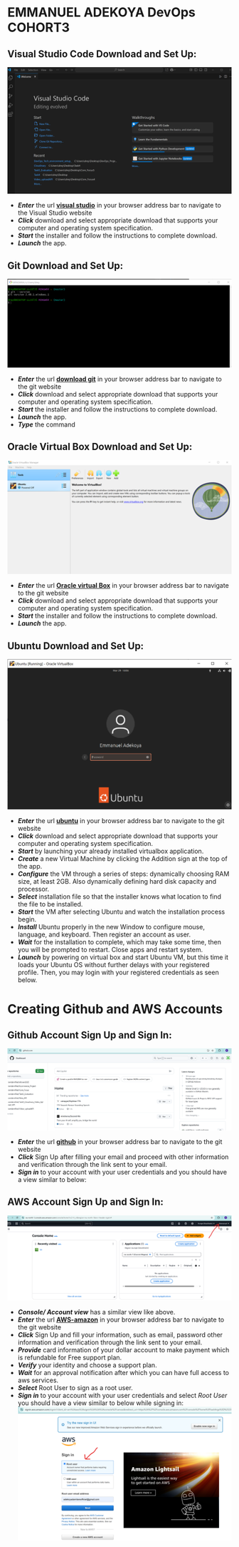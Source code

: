 # EMMANUEL ADEKOYA DevOps COHORT3

## Visual Studio Code Download and Set Up: 

![sudo](./img/vscode_app.png)

- _**Enter**_ the url  **[visual studio](code.visualstudio.com)** in your browser address bar to navigate to the Visual Studio website
- _**Click**_ download and select appropriate download that supports your computer and operating system specification.
- _**Start**_ the installer and follow the instructions to complete download.
- _**Launch**_ the app.



## Git Download and Set Up: 

![sudo](./img/git_app_version.png)

- _**Enter**_ the url **[download git](git-scm.com)** in your browser address bar to navigate to the git website
- _**Click**_ download and select appropriate download that supports your computer and operating system specification.
- _**Start**_ the installer and follow the instructions to complete download.
- _**Launch**_ the app.
- _**Type**_ the command 



## Oracle Virtual Box Download and Set Up:

![sudo](./img/virtualbox_app_home.png)

- _**Enter**_ the url **[Oracle virtual Box](virtualbox.org)** in your browser address bar to navigate to the git website
- _**Click**_ download and select appropriate download that supports your computer and operating system specification.
- _**Start**_ the installer and follow the instructions to complete download.
- _**Launch**_ the app.



## Ubuntu Download and Set Up: 

![sudo](./img/ubuntu_app_home.png)

- _**Enter**_ the url **[ubuntu](ubuntu.com)** in your browser address bar to navigate to the git website
- _**Click**_ download and select appropriate download that supports your computer and operating system specification.
- _**Start**_ by launching your already installed virtualbox application.
- _**Create**_ a new Virtual Machine by clicking the Addition sign at the top of the app.
- _**Configure**_ the VM through a series of steps: dynamically choosing RAM size, at least 2GB. Also dynamically defining hard disk capacity and processor.
- _**Select**_ installation file so that the installer knows what location to find the file to be installed.
- _**Start**_ the VM after selecting Ubuntu and watch the installation process begin.
- _**Install**_ Ubuntu properly in the new Window to configure mouse, language, and keyboard. Then register an account as user.
- _**Wait**_ for the installation to complete, which may take some time, then you will be prompted to restart. Close apps and restart system.
- _**Launch**_ by powering on virtual box and start Ubuntu VM, but this time it loads your Ubuntu OS without further delays with your registered profile. Then, you may login with your registered credentials as seen below.


# Creating Github and AWS Accounts

## Github Account Sign Up and Sign In: 

![sudo](./img/github_account.png)

- _**Enter**_ the url **[github](github.com)** in your browser address bar to navigate to the git website
- _**Click**_ Sign Up after filling your email and proceed with other information and verification through the link sent to your email.
- _**Sign in**_ to your account with your user credentials and you should have a view similar to below:

## AWS Account Sign Up and Sign In:

![sudo](./img/aws_console.png)

- _**Console/ Account view**_ has a similar view like above.
- _**Enter**_ the url **[AWS-amazon](aws.amazon.com)** in your browser address bar to navigate to the git website
- _**Click**_ Sign Up and fill your information, such as email, password other information and verification through the link sent to your email.
- _**Provide**_ card information of your dollar account to make payment which is refundable for Free support plan.
- _**Verify**_ your identity and choose a support plan.
- _**Wait**_ for an approval notification after which you can have full access to aws services.
- _**Select**_ Root User to sign as a root user.
- _**Sign in**_ to your account with your user credentials and select _Root User_ you should have a view similar to below while signing in:
![sudo](./img/aws_rootuser.png)


